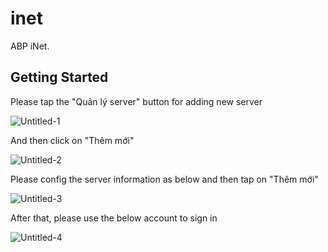 # inet

ABP iNet.

## Getting Started

Please tap the "Quản lý server" button for adding new server

![Untitled-1](https://user-images.githubusercontent.com/43959552/168480453-b143093b-9128-4db9-a766-92d6369d27c5.png)

And then click on "Thêm mới"

![Untitled-2](https://user-images.githubusercontent.com/43959552/168480502-399dd443-8e70-4e38-8721-c935f99059fe.png)

Please config the server information as below and then tap on "Thêm mới"

![Untitled-3](https://user-images.githubusercontent.com/43959552/168480687-783062ae-f29c-4b1d-b6c1-775835f458e9.png)

After that, please use the below account to sign in

![Untitled-4](https://user-images.githubusercontent.com/43959552/168480644-f093726e-f500-4340-9b34-db2ccf9e54e8.png)

